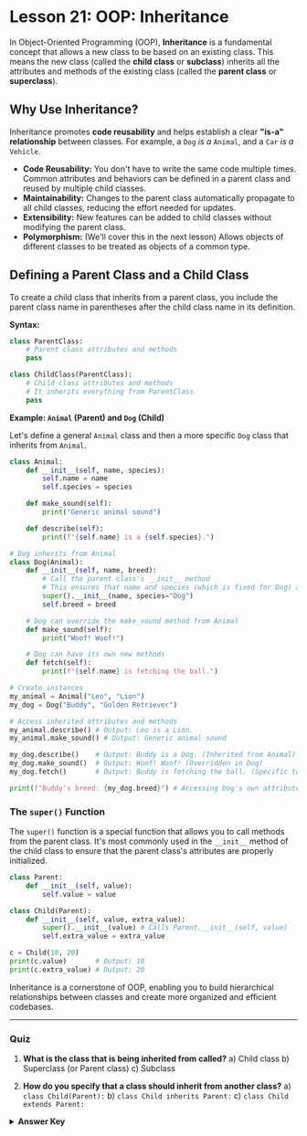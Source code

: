 # Lesson 21: OOP: Inheritance

In Object-Oriented Programming (OOP), **Inheritance** is a fundamental concept that allows a new class to be based on an existing class. This means the new class (called the **child class** or **subclass**) inherits all the attributes and methods of the existing class (called the **parent class** or **superclass**).

## Why Use Inheritance?

Inheritance promotes **code reusability** and helps establish a clear **"is-a" relationship** between classes. For example, a `Dog` *is a* `Animal`, and a `Car` *is a* `Vehicle`.

*   **Code Reusability:** You don't have to write the same code multiple times. Common attributes and behaviors can be defined in a parent class and reused by multiple child classes.
*   **Maintainability:** Changes to the parent class automatically propagate to all child classes, reducing the effort needed for updates.
*   **Extensibility:** New features can be added to child classes without modifying the parent class.
*   **Polymorphism:** (We'll cover this in the next lesson) Allows objects of different classes to be treated as objects of a common type.

## Defining a Parent Class and a Child Class

To create a child class that inherits from a parent class, you include the parent class name in parentheses after the child class name in its definition.

**Syntax:**

```python
class ParentClass:
    # Parent class attributes and methods
    pass

class ChildClass(ParentClass):
    # Child class attributes and methods
    # It inherits everything from ParentClass
    pass
```

**Example: `Animal` (Parent) and `Dog` (Child)**

Let's define a general `Animal` class and then a more specific `Dog` class that inherits from `Animal`.

```python
class Animal:
    def __init__(self, name, species):
        self.name = name
        self.species = species

    def make_sound(self):
        print("Generic animal sound")

    def describe(self):
        print(f"{self.name} is a {self.species}.")

# Dog inherits from Animal
class Dog(Animal):
    def __init__(self, name, breed):
        # Call the parent class's __init__ method
        # This ensures that name and species (which is fixed for Dog) are initialized
        super().__init__(name, species="Dog")
        self.breed = breed

    # Dog can override the make_sound method from Animal
    def make_sound(self):
        print("Woof! Woof!")

    # Dog can have its own new methods
    def fetch(self):
        print(f"{self.name} is fetching the ball.")

# Create instances
my_animal = Animal("Leo", "Lion")
my_dog = Dog("Buddy", "Golden Retriever")

# Access inherited attributes and methods
my_animal.describe() # Output: Leo is a Lion.
my_animal.make_sound() # Output: Generic animal sound

my_dog.describe()    # Output: Buddy is a Dog. (Inherited from Animal)
my_dog.make_sound()  # Output: Woof! Woof! (Overridden in Dog)
my_dog.fetch()       # Output: Buddy is fetching the ball. (Specific to Dog)

print(f"Buddy's breed: {my_dog.breed}") # Accessing Dog's own attribute
```

### The `super()` Function

The `super()` function is a special function that allows you to call methods from the parent class. It's most commonly used in the `__init__` method of the child class to ensure that the parent class's attributes are properly initialized.

```python
class Parent:
    def __init__(self, value):
        self.value = value

class Child(Parent):
    def __init__(self, value, extra_value):
        super().__init__(value) # Calls Parent.__init__(self, value)
        self.extra_value = extra_value

c = Child(10, 20)
print(c.value)       # Output: 10
print(c.extra_value) # Output: 20
```

Inheritance is a cornerstone of OOP, enabling you to build hierarchical relationships between classes and create more organized and efficient codebases.

--- 

### Quiz

1.  **What is the class that is being inherited from called?**
    a) Child class
    b) Superclass (or Parent class)
    c) Subclass

2.  **How do you specify that a class should inherit from another class?**
    a) `class Child(Parent):`
    b) `class Child inherits Parent:`
    c) `class Child extends Parent:`

<details>
  <summary><b>Answer Key</b></summary>
  1. b
  2. a
</details>